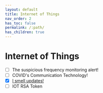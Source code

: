 ```yaml
---
layout: default
title: Internet of Things
nav_order: 2
has_toc: false
permalink: /:path/
has_children: true
---
```

# Internet of Things
- [ ] The suspicious frequency monitoring alert!
- [ ] COVID's Communication Technology!
- [x] [I smell updates!](I%20smell%20updates!/)
- [ ] IOT RSA Token